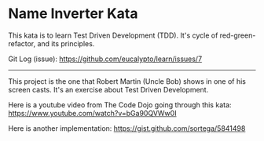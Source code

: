 # Name Inverter Kata

This kata is to learn Test Driven Development (TDD). It's cycle of red-green-refactor, and its principles.

Git Log (issue): https://github.com/eucalypto/learn/issues/7

---

This project is the one that Robert Martin (Uncle Bob) shows in one of his screen casts. It's an exercise about Test Driven Development.

Here is a youtube video from The Code Dojo going through this kata:
https://www.youtube.com/watch?v=bGa90QVWw0I

Here is another implementation:
https://gist.github.com/sortega/5841498